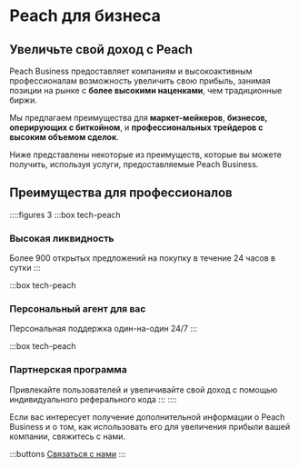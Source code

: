 # Peach для бизнеса
## Увеличьте свой доход с Peach

Peach Business предоставляет компаниям и высокоактивным профессионалам возможность увеличить свою прибыль, занимая позиции на рынке с **более высокими наценками**, чем традиционные биржи.

Мы предлагаем преимущества для **маркет-мейкеров**, **бизнесов, оперирующих с биткойном**, и **профессиональных трейдеров с высоким объемом сделок**.

Ниже представлены некоторые из преимуществ, которые вы можете получить, используя услуги, предоставляемые Peach Business.

## Преимущества для профессионалов
::::figures 3
:::box tech-peach
### Высокая ликвидность
Более 900 открытых предложений на покупку в течение 24 часов в сутки
:::

:::box tech-peach
### Персональный агент для вас
Персональная поддержка один-на-один 24/7
:::

:::box tech-peach
### Партнерская программа
Привлекайте пользователей и увеличивайте свой доход с помощью индивидуального реферального кода
:::
::::

Если вас интересует получение дополнительной информации о Peach Business и о том, как использовать его для увеличения прибыли вашей компании, свяжитесь с нами.

:::buttons
[Связаться с нами](mailto:$contactEmail$)
:::
